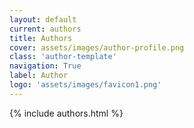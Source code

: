 ```yaml
---
layout: default
current: authors
title: Authors
cover: assets/images/author-profile.png
class: 'author-template'
navigation: True
label: Author
logo: 'assets/images/favicon1.png'
---
```


{% include authors.html %}
